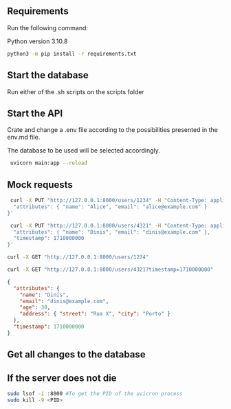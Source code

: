 ## Requirements

Run the following command:

Python version 3.10.8
```bash
python3 -m pip install -r requirements.txt 
```

## Start the database

Run either of the .sh scripts on the scripts folder

## Start the API

Crate and change a .env file according to the possibilities presented in the env.md file.

The database to be used will be selected accordingly.

```bash
 uvicorn main:app --reload
 ```

## Mock requests

```bash
 curl -X PUT "http://127.0.0.1:8000/users/1234" -H "Content-Type: application/json" -d '{
  "attributes": { "name": "Alice", "email": "alice@example.com" }
}'

 curl -X PUT "http://127.0.0.1:8000/users/4321" -H "Content-Type: application/json" -d '{
  "attributes": { "name": "Dinis", "email": "dinis@example.com" },
  "timestamp": 1710000000
}'
```

```bash
curl -X GET "http://127.0.0.1:8000/users/1234"

curl -X GET "http://127.0.0.1:8000/users/4321?timestamp=1710000000"
```

```json
{
  "attributes": { 
    "name": "Dinis", 
    "email": "dinis@example.com",
    "age": 30,
    "address": { "street": "Rua X", "city": "Porto" }
  },
  "timestamp": 1710000000
}
```

## Get all changes to the database


## If the server does not die

```bash
sudo lsof -i :8000 #To get the PID of the uvicron process
sudo kill -9 <PID>
```
